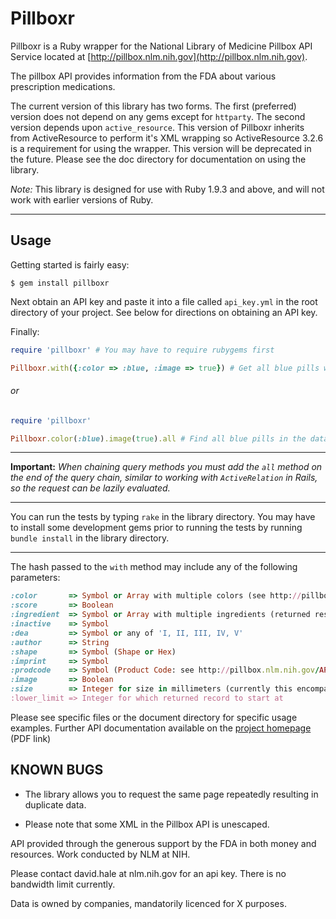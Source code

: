 # Pillboxr

Pillboxr is a Ruby wrapper for the National Library of Medicine Pillbox API Service located at [http://pillbox.nlm.nih.gov](http://pillbox.nlm.nih.gov).

The pillbox API provides information from the FDA about various prescription medications.

The current version of this library has two forms.  The first (preferred) version does not depend on any gems except for `httparty`.  The second version depends upon `active_resource`.  This version of Pillboxr inherits from ActiveResource to perform it's XML wrapping so ActiveResource 3.2.6 is a requirement for using the wrapper. This version will be deprecated in the future. Please see the doc directory for documentation on using the library.

*Note:* This library is designed for use with Ruby 1.9.3 and above, and will not work with earlier versions of Ruby.

***

## Usage

Getting started is fairly easy:

	$ gem install pillboxr

Next obtain an API key and paste it into a file called `api_key.yml` in the root directory of your project. See below for directions on obtaining an API key.

Finally:

```ruby
require 'pillboxr' # You may have to require rubygems first

Pillboxr.with({:color => :blue, :image => true}) # Get all blue pills with images.
```

###### or

```ruby
require 'pillboxr'

Pillboxr.color(:blue).image(true).all # Find all blue pills in the database with images associated.
```

***

**Important:** *When chaining query methods you must add the `all` method on the end of the query chain, similar to working with `ActiveRelation` in Rails, so the request can be lazily evaluated.*

***


You can run the tests by typing `rake` in the library directory.  You may have to install some development gems prior to running the tests by running `bundle install` in the library directory.

***

The hash passed to the `with` method may include any of the following parameters:

```ruby
:color       => Symbol or Array with multiple colors (see http://pillbox.nlm.nih.gov/API-documentation.html)
:score       => Boolean
:ingredient  => Symbol or Array with multiple ingredients (returned results include all ingredients)
:inactive    => Symbol
:dea         => Symbol or any of 'I, II, III, IV, V'
:author      => String
:shape       => Symbol (Shape or Hex)
:imprint     => Symbol
:prodcode    => Symbol (Product Code: see http://pillbox.nlm.nih.gov/API-documentation.html)
:image       => Boolean
:size        => Integer for size in millimeters (currently this encompasses a range of +/- 2 mm)
:lower_limit => Integer for which returned record to start at
```

Please see specific files or the document directory for specific usage examples. Further API documentation available on the  [project homepage](http://pillbox.nlm.nih.gov/NLM_Pillbox_API_documentation_v2_2011.09.27.pdf) (PDF link)

## KNOWN BUGS

* The library allows you to request the same page repeatedly resulting in duplicate data.

* Please note that some XML in the Pillbox API is unescaped.

API provided through the generous support by the FDA in both money and resources. Work conducted by NLM at NIH.

Please contact david.hale at nlm.nih.gov for an api key. There is no bandwidth limit currently.

Data is owned by companies, mandatorily licenced for X purposes.